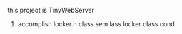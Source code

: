  this project is TinyWebServer

 1. accomplish locker.h
               class  sem 
               lass locker
               class cond 
